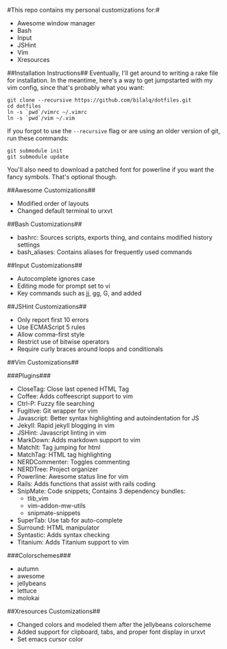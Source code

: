 #This repo contains my personal customizations for:#
* Awesome window manager
* Bash
* Input
* JSHint
* Vim
* Xresources 

##Installation Instructions##
Eventually, I'll get around to writing a rake file for installation. In
the meantime, here's a way to get jumpstarted with my vim config, since that's
probably what you want:

    git clone --recursive https://github.com/bilalq/dotfiles.git
    cd dotfiles
    ln -s `pwd`/vimrc ~/.vimrc
    ln -s `pwd`/vim ~/.vim

If you forgot to use the `--recursive` flag or
are using an older version of git, run these commands:

    git submodule init
    git submodule update

You'll also need to download a patched font for powerline if you want the fancy
symbols. That's optional though. 

##Awesome Customizations##
* Modified order of layouts
* Changed default terminal to urxvt


##Bash Customizations##
* bashrc: Sources scripts, exports thing, and contains modified history settings
* bash\_aliases: Contains aliases for frequently used commands


##Input Customizations##
* Autocomplete ignores case
* Editing mode for prompt set to vi
* Key commands such as jj, gg, G, and <c-p> added


##JSHint Customizations##
* Only report first 10 errors
* Use ECMAScript 5 rules
* Allow comma-first style
* Restrict use of bitwise operators
* Require curly braces around loops and conditionals


##Vim Customizations##

###Plugins###
* CloseTag: Close last opened HTML Tag
* Coffee: Adds coffeescript support to vim
* Ctrl-P: Fuzzy file searching
* Fugitive: Git wrapper for vim
* Javascript: Better syntax highlighting and autoindentation for JS
* Jekyll: Rapid jekyll blogging in vim
* JSHint: Javascript linting in vim
* MarkDown: Adds markdown support to vim
* MatchIt: Tag jumping for html
* MatchTag: HTML tag highlighting
* NERDCommenter: Toggles commenting
* NERDTree: Project organizer
* Powerline: Awesome status line for vim
* Rails: Adds functions that assist with rails coding
* SnipMate: Code snippets; Contains 3 dependency bundles:
  * tlib\_vim
  * vim-addon-mw-utils
  * snipmate-snippets
* SuperTab: Use tab for auto-complete
* Surround: HTML manipulator
* Syntastic: Adds syntax checking
* Titanium: Adds Titanium support to vim

###Colorschemes###
* autumn
* awesome
* jellybeans
* lettuce
* molokai


##Xresources Customizations##
* Changed colors and modeled them after the jellybeans colorscheme
* Added support for clipboard, tabs, and proper font display in urxvt
* Set emacs cursor color

